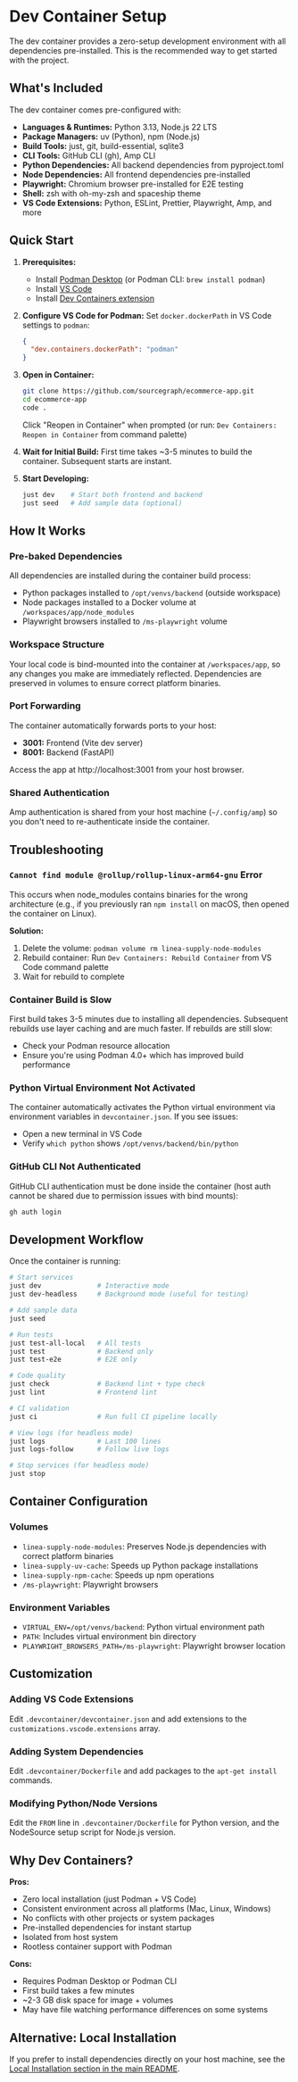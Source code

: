 # Dev Container Setup

The dev container provides a zero-setup development environment with all dependencies pre-installed. This is the recommended way to get started with the project.

## What's Included

The dev container comes pre-configured with:

- **Languages & Runtimes:** Python 3.13, Node.js 22 LTS
- **Package Managers:** uv (Python), npm (Node.js)
- **Build Tools:** just, git, build-essential, sqlite3
- **CLI Tools:** GitHub CLI (gh), Amp CLI
- **Python Dependencies:** All backend dependencies from pyproject.toml
- **Node Dependencies:** All frontend dependencies pre-installed
- **Playwright:** Chromium browser pre-installed for E2E testing
- **Shell:** zsh with oh-my-zsh and spaceship theme
- **VS Code Extensions:** Python, ESLint, Prettier, Playwright, Amp, and more

## Quick Start

1. **Prerequisites:**
   - Install [Podman Desktop](https://podman-desktop.io/) (or Podman CLI: `brew install podman`)
   - Install [VS Code](https://code.visualstudio.com/)
   - Install [Dev Containers extension](https://marketplace.visualstudio.com/items?itemName=ms-vscode-remote.remote-containers)

2. **Configure VS Code for Podman:**
   Set `docker.dockerPath` in VS Code settings to `podman`:
   ```json
   {
     "dev.containers.dockerPath": "podman"
   }
   ```

3. **Open in Container:**
   ```bash
   git clone https://github.com/sourcegraph/ecommerce-app.git
   cd ecommerce-app
   code .
   ```
   Click "Reopen in Container" when prompted (or run: `Dev Containers: Reopen in Container` from command palette)

4. **Wait for Initial Build:**
   First time takes ~3-5 minutes to build the container. Subsequent starts are instant.

5. **Start Developing:**
   ```bash
   just dev    # Start both frontend and backend
   just seed   # Add sample data (optional)
   ```

## How It Works

### Pre-baked Dependencies
All dependencies are installed during the container build process:
- Python packages installed to `/opt/venvs/backend` (outside workspace)
- Node packages installed to a Docker volume at `/workspaces/app/node_modules`
- Playwright browsers installed to `/ms-playwright` volume

### Workspace Structure
Your local code is bind-mounted into the container at `/workspaces/app`, so any changes you make are immediately reflected. Dependencies are preserved in volumes to ensure correct platform binaries.

### Port Forwarding
The container automatically forwards ports to your host:
- **3001:** Frontend (Vite dev server)
- **8001:** Backend (FastAPI)

Access the app at http://localhost:3001 from your host browser.

### Shared Authentication
Amp authentication is shared from your host machine (`~/.config/amp`) so you don't need to re-authenticate inside the container.

## Troubleshooting

### `Cannot find module @rollup/rollup-linux-arm64-gnu` Error

This occurs when node_modules contains binaries for the wrong architecture (e.g., if you previously ran `npm install` on macOS, then opened the container on Linux).

**Solution:**
1. Delete the volume: `podman volume rm linea-supply-node-modules`
2. Rebuild container: Run `Dev Containers: Rebuild Container` from VS Code command palette
3. Wait for rebuild to complete

### Container Build is Slow

First build takes 3-5 minutes due to installing all dependencies. Subsequent rebuilds use layer caching and are much faster. If rebuilds are still slow:
- Check your Podman resource allocation
- Ensure you're using Podman 4.0+ which has improved build performance

### Python Virtual Environment Not Activated

The container automatically activates the Python virtual environment via environment variables in `devcontainer.json`. If you see issues:
- Open a new terminal in VS Code
- Verify `which python` shows `/opt/venvs/backend/bin/python`

### GitHub CLI Not Authenticated

GitHub CLI authentication must be done inside the container (host auth cannot be shared due to permission issues with bind mounts):
```bash
gh auth login
```

## Development Workflow

Once the container is running:

```bash
# Start services
just dev              # Interactive mode
just dev-headless     # Background mode (useful for testing)

# Add sample data
just seed

# Run tests
just test-all-local   # All tests
just test             # Backend only
just test-e2e         # E2E only

# Code quality
just check            # Backend lint + type check
just lint             # Frontend lint

# CI validation
just ci               # Run full CI pipeline locally

# View logs (for headless mode)
just logs             # Last 100 lines
just logs-follow      # Follow live logs

# Stop services (for headless mode)
just stop
```

## Container Configuration

### Volumes
- `linea-supply-node-modules`: Preserves Node.js dependencies with correct platform binaries
- `linea-supply-uv-cache`: Speeds up Python package installations
- `linea-supply-npm-cache`: Speeds up npm operations
- `/ms-playwright`: Playwright browsers

### Environment Variables
- `VIRTUAL_ENV=/opt/venvs/backend`: Python virtual environment path
- `PATH`: Includes virtual environment bin directory
- `PLAYWRIGHT_BROWSERS_PATH=/ms-playwright`: Playwright browser location

## Customization

### Adding VS Code Extensions
Edit `.devcontainer/devcontainer.json` and add extensions to the `customizations.vscode.extensions` array.

### Adding System Dependencies
Edit `.devcontainer/Dockerfile` and add packages to the `apt-get install` commands.

### Modifying Python/Node Versions
Edit the `FROM` line in `.devcontainer/Dockerfile` for Python version, and the NodeSource setup script for Node.js version.

## Why Dev Containers?

**Pros:**
- Zero local installation (just Podman + VS Code)
- Consistent environment across all platforms (Mac, Linux, Windows)
- No conflicts with other projects or system packages
- Pre-installed dependencies for instant startup
- Isolated from host system
- Rootless container support with Podman

**Cons:**
- Requires Podman Desktop or Podman CLI
- First build takes a few minutes
- ~2-3 GB disk space for image + volumes
- May have file watching performance differences on some systems

## Alternative: Local Installation

If you prefer to install dependencies directly on your host machine, see the [Local Installation section in the main README](../README.md#option-2-local-installation).

